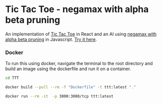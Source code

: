 
# Tic Tac Toe - negamax with alpha beta pruning
An implementation of [Tic Tac Toe] in React and an AI using [negamax with alpha beta pruning] in Javascript. [Try it here]. 

### Docker
To run this using docker, navigate the terminal to the root directory and build an image using the dockerfile and run it on a container.
```sh
cd TTT

docker build --pull --rm -f "Dockerfile" -t ttt:latest "."

docker run --rm -it  -p 3000:3000/tcp ttt:latest
```

[negamax with alpha beta pruning]: <https://en.wikipedia.org/wiki/Negamax#Negamax_with_alpha_beta_pruning>
[Tic Tac Toe]: <https://en.wikipedia.org/wiki/Tic-tac-toe>
[Try it here]: <angecide.github.io/TTT>